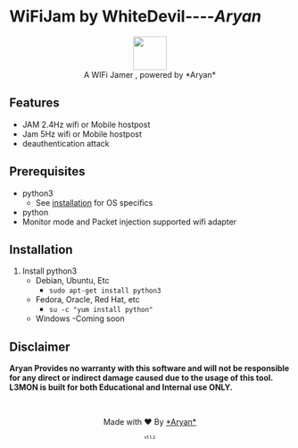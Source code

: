 # WiFiJam by WhiteDevil----*Aryan*
<p align="center">
<img src="https://github.com/ARYAN122333/L3MON/blob/main/logo.png" height="60"><br>
A WIFi Jamer , powered by *Aryan*
</p>




## Features
- JAM 2.4Hz wifi or Mobile hostpost
- Jam 5Hz wifi or Mobile hostpost 
- deauthentication attack 

## Prerequisites 
 - python3
    - See [installation](#Installation) for OS specifics
 - python
 - Monitor mode and Packet injection supported wifi adapter 

## Installation 
1. Install python3
    - Debian, Ubuntu, Etc
        - `sudo apt-get install python3`
    - Fedora, Oracle, Red Hat, etc
        -  `su -c "yum install python"`
    - Windows 
        -Coming soon
## Disclaimer
<b>Aryan Provides no warranty with this software and will not be responsible for any direct or indirect damage caused due to the usage of this tool.<br>
L3MON is built for both Educational and Internal use ONLY.</b>

<br>
<p align="center">Made with ❤️ By <a href="https://www.nsa.gov/">*Aryan*</a></p>
<p align="center" style="font-size: 8px">v1.1.2</p>
